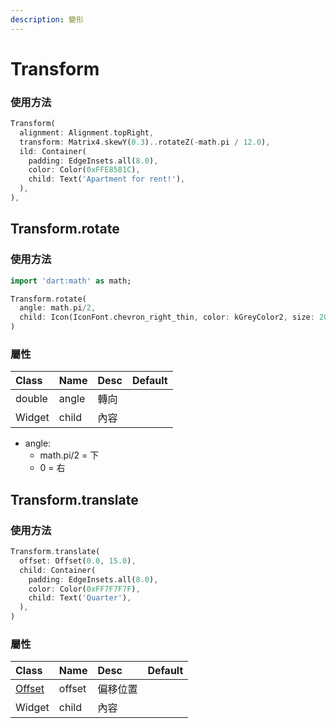 ```yaml
---
description: 變形
---
```


# Transform

### 使用方法

```dart
Transform(
  alignment: Alignment.topRight,
  transform: Matrix4.skewY(0.3)..rotateZ(-math.pi / 12.0),
  ild: Container(
    padding: EdgeInsets.all(8.0),
    color: Color(0xFFE8581C),
    child: Text('Apartment for rent!'),
  ),
),
```

##  Transform.rotate

### 使用方法

```dart
import 'dart:math' as math;

Transform.rotate(
  angle: math.pi/2,
  child: Icon(IconFont.chevron_right_thin, color: kGreyColor2, size: 20),
)
```

### 屬性

| Class | Name | Desc | Default |
| :--- | :--- | :--- | :--- |
| double | angle | 轉向 |  |
| Widget | child | 內容 |  |

* angle:
  *  math.pi/2 = 下
  * 0 = 右 

## Transform.translate

### 使用方法

```dart
Transform.translate(
  offset: Offset(0.0, 15.0),
  child: Container(
    padding: EdgeInsets.all(8.0),
    color: Color(0xFF7F7F7F),
    child: Text('Quarter'),
  ),
)
```

### 屬性

| Class | Name | Desc | Default |
| :--- | :--- | :--- | :--- |
| [Offset](../attribute-class/offset.md) | offset | 偏移位置 |  |
| Widget | child | 內容 |  |

